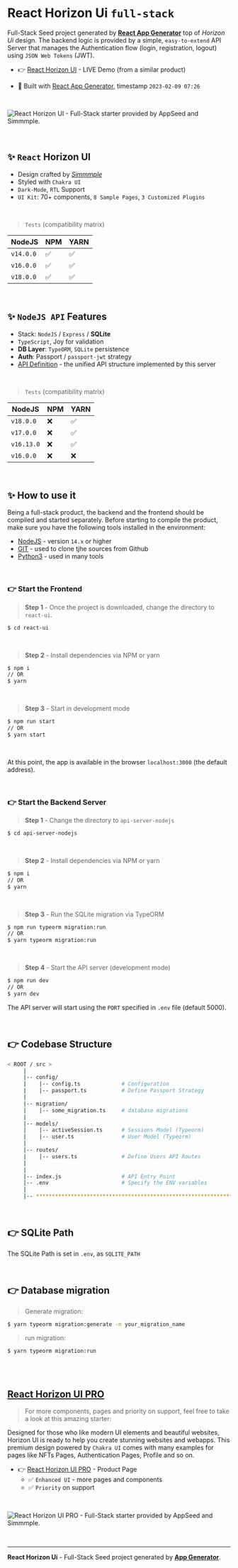 # React Horizon Ui `full-stack`

Full-Stack Seed project generated by **[React App Generator](https://appseed.us/generator/react/)** top of *Horizon Ui* design. The backend logic is provided by a simple, `easy-to-extend` API Server that manages the Authentication flow (login, registration, logout) using `JSON Web Tokens` (JWT).

- 👉 [React Horizon UI](https://react-horizon-ui-chakra.appseed-srv1.com/#/auth/sign-in/default) - LIVE Demo (from a similar product)

- 🚀 Built with [React App Generator](https://appseed.us/generator/react/), timestamp `2023-02-09 07:26`

<br />

![React Horizon UI - Full-Stack starter provided by AppSeed and Simmmple.](https://user-images.githubusercontent.com/51070104/174428337-181e6dea-0ad9-4fe1-a35f-25e5fa656a9d.png)

<br >

## ✨ `React` Horizon UI

- Design crafted by *[Simmmple](https://simmmple.com/)*
- Styled with `Chakra UI`
- `Dark-Mode`, `RTL` Support
- `UI Kit`: 70+ components, `8 Sample Pages`, `3 Customized Plugins`   

<br />

> `Tests` (compatibility matrix)

| NodeJS | NPM | YARN | 
| --- | --- | --- |  
| `v14.0.0` | ✅ | ✅ |
| `v16.0.0` | ✅ | ✅ | 
| `v18.0.0` | ✅ | ✅ |


<br />

## ✨ `NodeJS API` Features

- Stack: `NodeJS` / `Express` / **SQLite** 
- `TypeScript`, Joy for validation
- **DB Layer**: `TypeORM`, `SQLite` persistence
- **Auth**: Passport / `passport-jwt` strategy
- [API Definition](https://docs.appseed.us/boilerplate-code/api-unified-definition) - the unified API structure implemented by this server

<br />

> `Tests` (compatibility matrix)

| NodeJS | NPM | YARN | 
| --- | --- | --- | 
| `v18.0.0`  | ❌ | ✅ |
| `v17.0.0`  | ❌ | ✅ |
| `v16.13.0` | ❌ | ✅ | 
| `v16.0.0`  | ❌ | ❌ | 


<br /> 

## ✨ How to use it

Being a full-stack product, the backend and the frontend should be compiled and started separately. 
Before starting to compile the product, make sure you have the following tools installed in the environment:

- [NodeJS](https://nodejs.org/en/) - version `14.x` or higher
- [GIT](https://git-scm.com/) - used to clone tjhe sources from Github
- [Python3](https://www.python.org/) - used in many tools

<br />

### 👉 Start the Frontend 

> **Step 1** - Once the project is downloaded, change the directory to `react-ui`. 

```bash
$ cd react-ui
```

<br >

> **Step 2** - Install dependencies via NPM or yarn

```bash
$ npm i
// OR
$ yarn
```

<br />

> **Step 3** - Start in development mode

```bash
$ npm run start 
// OR
$ yarn start
```

<br />

At this point, the app is available in the browser `localhost:3000` (the default address).


<br /> 

### 👉 Start the Backend Server 

> **Step 1** - Change the directory to `api-server-nodejs`

```bash
$ cd api-server-nodejs
```

<br >

> **Step 2** - Install dependencies via NPM or yarn

```bash
$ npm i
// OR
$ yarn
```

<br />

> **Step 3** - Run the SQLite migration via TypeORM

```bash
$ npm run typeorm migration:run
// OR 
$ yarn typeorm migration:run
```

<br />

> **Step 4** - Start the API server (development mode)

```bash
$ npm run dev
// OR
$ yarn dev
```

The API server will start using the `PORT` specified in `.env` file (default 5000).

<br /> 

## 👉 Codebase Structure

```bash
< ROOT / src >
     | 
     |-- config/                              
     |    |-- config.ts             # Configuration       
     |    |-- passport.ts           # Define Passport Strategy             
     | 
     |-- migration/
     |    |-- some_migration.ts     # database migrations
     |
     |-- models/                              
     |    |-- activeSession.ts      # Sessions Model (Typeorm)              
     |    |-- user.ts               # User Model (Typeorm) 
     | 
     |-- routes/                              
     |    |-- users.ts              # Define Users API Routes
     | 
     | 
     |-- index.js                   # API Entry Point
     |-- .env                       # Specify the ENV variables
     |                        
     |-- ************************************************************************
```

<br />

## 👉 SQLite Path

The SQLite Path is set in `.env`, as `SQLITE_PATH`

<br />

## 👉 Database migration

> Generate migration:

```bash
$ yarn typeorm migration:generate -n your_migration_name
```

> run migration: 

```bash
$ yarn typeorm migration:run
```

<br />

<br />

## [React Horizon UI PRO](https://appseed.us/product/horizon-ui-pro/full-stack/)

> For more components, pages and priority on support, feel free to take a look at this amazing starter:

Designed for those who like modern UI elements and beautiful websites, Horizon UI is ready to help you create stunning websites and webapps.
This premium design powered by `Chakra UI` comes with many examples for pages like NFTs Pages, Authentication Pages, Profile and so on. 

- 👉 [React Horizon UI PRO](https://appseed.us/product/horizon-ui-pro/full-stack/) - Product Page
  - ✅ `Enhanced UI` - more pages and components
  - ✅ `Priority` on support

<br >

![React Horizon UI PRO - Full-Stack starter provided by AppSeed and Simmmple.](https://user-images.githubusercontent.com/51070104/175255148-7475cb47-0f63-48ee-a39d-7620beca6783.png)

<br />

---
**React Horizon Ui** - Full-Stack Seed project generated by **[App Generator](https://appseed.us/generator/)**.
